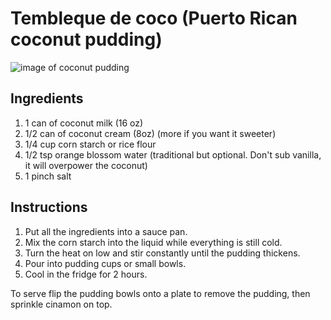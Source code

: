 # Tembleque de coco (Puerto Rican coconut pudding)

![image of coconut pudding](http://static3.saborgourmet.com/wp-content/uploads/el-tembleque-de-coco-puertorriqueno.jpg)

## Ingredients

1. 1 can of coconut milk (16 oz)
2. 1/2 can of coconut cream (8oz) (more if you want it sweeter)
3. 1/4 cup corn starch or rice flour
4. 1/2 tsp orange blossom water (traditional but optional. Don't sub vanilla,
   it will overpower the coconut)
5. 1 pinch salt

## Instructions

1. Put all the ingredients into a sauce pan.
2. Mix the corn starch into the liquid while everything is still cold.
3. Turn the heat on low and stir constantly until the pudding thickens.
4. Pour into pudding cups or small bowls.
5. Cool in the fridge for 2 hours.

To serve flip the pudding bowls onto a plate to remove the pudding, then 
sprinkle cinamon on top.
